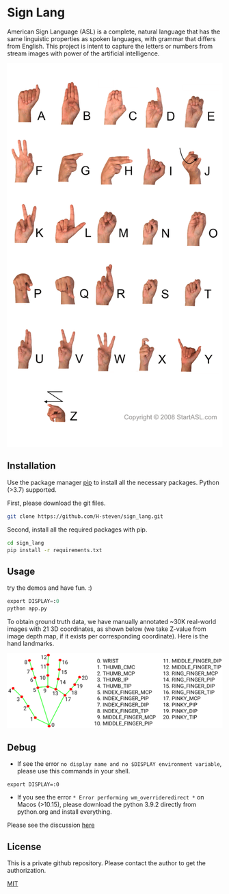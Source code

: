# Sign Lang

American Sign Language (ASL) is a complete, natural language that has the same linguistic properties as spoken languages, with grammar that differs from English. This project is intent to capture the letters or numbers from stream images with power of the artificial intelligence.

![Sign_lang](docs/sign_lang.png)

## Installation

Use the package manager [pip](https://pip.pypa.io/en/stable/) to install all the necessary packages.
Python (>3.7) supported.

First, please download the git files.

```bash
git clone https://github.com/H-steven/sign_lang.git
```

Second, install all the required packages with pip.

```bash
cd sign_lang
pip install -r requirements.txt
```

## Usage

try the demos and have fun. :)

```python
export DISPLAY=:0
python app.py
```

To obtain ground truth data, we have manually annotated ~30K real-world images with 21 3D coordinates, as shown below (we take Z-value from image depth map, if it exists per corresponding coordinate). Here is the hand landmarks.

![hand_landmarks](docs/hand_landmarks.png)

## Debug

- If see the error `no display name and no $DISPLAY environment variable`, 
please use this commands in your shell.

```shell
export DISPLAY=:0
```

- If you see the error `* Error performing wm_overrideredirect *` on Macos (>10.15),
please download the python 3.9.2 directly from python.org and install everything.

Please see the discussion [here](https://github.com/PySimpleGUI/PySimpleGUI/issues/3972)

## License

This is a private github repository. Please contact the author to get the authorization.

[MIT](https://choosealicense.com/licenses/mit/)
